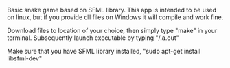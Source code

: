 Basic snake game based on SFML library. This app is intended to be used on linux, but if you provide dll files on Windows it will compile and work fine. 

Download files to location of your choice, then simply type "make" in your terminal. Subsequently launch executable by typing "/.a.out"

Make sure that you have SFML library installed, "sudo apt-get install libsfml-dev"
